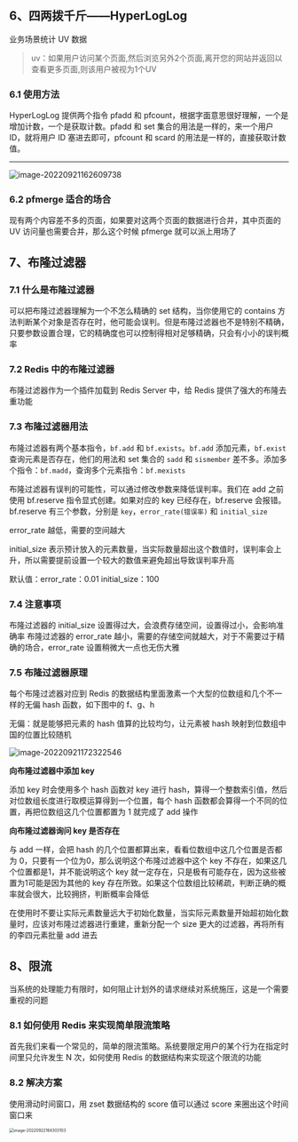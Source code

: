 ## 6、四两拨千斤——HyperLogLog

业务场景统计 UV 数据

> uv：如果用户访问某个页面,然后浏览另外2个页面,离开您的网站并返回以查看更多页面,则该用户被视为1个UV

### 6.1 使用方法

HyperLogLog 提供两个指令 pfadd 和 pfcount，根据字面意思很好理解，一个是增加计数，一个是获取计数。pfadd 和 set 集合的用法是一样的，来一个用户ID，就将用户 ID 塞进去即可，pfcount 和 scard 的用法是一样的，直接获取计数值。

----

![image-20220921162609738](https://lixianghong.oss-cn-beijing.aliyuncs.com/typore/image-20220921162609738.png)

### 6.2 pfmerge 适合的场合

现有两个内容差不多的页面，如果要对这两个页面的数据进行合并，其中页面的 UV 访问量也需要合并，那么这个时候 pfmerge 就可以派上用场了



## 7、布隆过滤器

### 7.1 什么是布隆过滤器

可以把布隆过滤器理解为一个不怎么精确的 set 结构，当你使用它的 contains 方法判断某个对象是否存在时，他可能会误判。但是布隆过滤器也不是特别不精确，只要参数设置合理，它的精确度也可以控制得相对足够精确，只会有小小的误判概率

### 7.2 Redis 中的布隆过滤器

布隆过滤器作为一个插件加载到 Redis Server 中，给 Redis 提供了强大的布隆去重功能

### 7.3 布隆过滤器用法

布隆过滤器有两个基本指令，`bf.add` 和 `bf.exists`。`bf.add` 添加元素，`bf.exist` 查询元素是否存在，他们的用法和 set 集合的 `sadd` 和 `sismember` 差不多。添加多个指令：`bf.madd`，查询多个元素指令：`bf.mexists`



布隆过滤器有误判的可能性，可以通过修改参数来降低误判率。我们在 add 之前使用 bf.reserve 指令显式创建。如果对应的 key 已经存在，bf.reserve 会报错。bf.reserve 有三个参数，分别是 `key`，`error_rate(错误率)` 和 `initial_size` 

error_rate 越低，需要的空间越大

initial_size 表示预计放入的元素数量，当实际数量超出这个数值时，误判率会上升，所以需要提前设置一个较大的数值来避免超出导致误判率升高

默认值：error_rate：0.01		initial_size：100

### 7.4 注意事项

布隆过滤器的 initial_size 设置得过大，会浪费存储空间，设置得过小，会影响准确率
布隆过滤器的 error_rate 越小，需要的存储空间就越大，对于不需要过于精确的场合，error_rate 设置稍微大一点也无伤大雅

### 7.5 布隆过滤器原理

每个布隆过滤器对应到 Redis 的数据结构里面激素一个大型的位数组和几个不一样的无偏 hash 函数，如下图中的 f、g、h 

无偏：就是能够把元素的 hash 值算的比较均匀，让元素被 hash 映射到位数组中国的位置比较随机

![image-20220921172322546](https://lixianghong.oss-cn-beijing.aliyuncs.com/typore/image-20220921172322546.png)

**向布隆过滤器中添加 key**

添加 key 时会使用多个 hash 函数对 key 进行 hash，算得一个整数索引值，然后对位数组长度进行取模运算得到一个位置，每个 hash 函数都会算得一个不同的位置，再把位数组这几个位置都置为 1 就完成了 add 操作

**向布隆过滤器询问 key 是否存在**

与 add 一样，会把 hash 的几个位置都算出来，看看位数组中这几个位置是否都为 0，只要有一个位为0，那么说明这个布隆过滤器中这个 key 不存在，如果这几个位置都是1，并不能说明这个 key 就一定存在，只是极有可能存在，因为这些被置为1可能是因为其他的 key 存在所致。如果这个位数组比较稀疏，判断正确的概率就会很大，比较拥挤，判断概率会降低

在使用时不要让实际元素数量远大于初始化数量，当实际元素数量开始超初始化数量时，应该对布隆过滤器进行重建，重新分配一个 size 更大的过滤器，再将所有的李四元素批量 add 进去



## 8、限流

当系统的处理能力有限时，如何阻止计划外的请求继续对系统施压，这是一个需要重视的问题

### 8.1 如何使用 Redis 来实现简单限流策略

首先我们来看一个常见的，简单的限流策略。系统要限定用户的某个行为在指定时间里只允许发生 N 次，如何使用 Redis 的数据结构来实现这个限流的功能



### 8.2 解决方案

使用滑动时间窗口，用 zset 数据结构的 score 值可以通过 score 来圈出这个时间窗口来

<img src="C:\Users\李祥鸿\AppData\Roaming\Typora\typora-user-images\image-20220922164303103.png" alt="image-20220922164303103" style="zoom: 50%;" />





















































































































































































